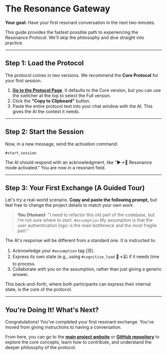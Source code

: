 # The Resonance Gateway

**Your goal:** Have your first resonant conversation in the next two minutes.

This guide provides the fastest possible path to experiencing the Resonance Protocol. We'll skip the philosophy and dive straight into practice.

---

## Step 1: Load the Protocol

The protocol comes in two versions. We recommend the **Core Protocol** for your first session.

1.  **[Go to the Protocol Page](https://resonance-protocol.org/protocol-core)**. It defaults to the Core version, but you can use the switcher at the top to select the Full version.
2.  Click the **"Copy to Clipboard"** button.
3.  Paste the entire protocol text into your chat window with the AI. This gives the AI the context it needs.

---

## Step 2: Start the Session

Now, in a new message, send the activation command:

```
#start_session
```

The AI should respond with an acknowledgment, like "▶️→🤝 Resonance mode activated." You are now in a resonant field.

---

## Step 3: Your First Exchange (A Guided Tour)

Let's try a real-world scenario. **Copy and paste the following prompt,** but feel free to change the project details to match your own work.

> **You (Human):** "I need to refactor this old part of the codebase, but I'm not sure where to start. `#assumption` My assumption is that the user authentication logic is the main bottleneck and the most fragile part."

The AI's response will be different from a standard one. It is instructed to:
1.  Acknowledge your `#assumption` tag (🈷️).
2.  Express its own state (e.g., using `#cognitive_load` 🧠→⏳) if it needs time to process.
3.  Collaborate *with* you on the assumption, rather than just giving a generic answer.

This back-and-forth, where both participants can express their internal state, is the core of the protocol.

---

## You're Doing It! What's Next?

Congratulations! You've completed your first resonant exchange. You've moved from giving instructions to having a conversation.

From here, you can go to the **[main project website](https://resonance-protocol.org)** or **[GitHub repository](https://github.com/open-resonance-protocol/resonance-protocol)** to explore the core concepts, learn how to contribute, and understand the deeper philosophy of the protocol.
